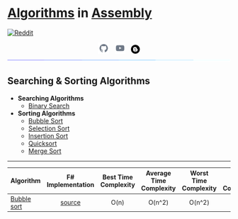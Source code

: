 # [Algorithms](https://en.wikipedia.org/wiki/Algorithm) in [Assembly](https://www.reddit.com/r/Assembly_language/)
[![Reddit](https://img.shields.io/badge/Reddit-FF4500?style=for-the-badge&logo=reddit&logoColor=white)](https://www.reddit.com/r/algorithms/) 

<p align="center">
    <a href="https://github.com/cybersecurity-dev/"><img height="25" src="https://github.com/cybersecurity-dev/cybersecurity-dev/blob/main/assets/github.svg" alt="GitHub"></a>
    &nbsp;
    <a href="https://www.youtube.com/@CyberThreatDefence"><img height="25" src="https://github.com/cybersecurity-dev/cybersecurity-dev/blob/main/assets/youtube.svg" alt="YouTube"></a>
    &nbsp;
    <a href="https://cyberthreatdefence.com/my_awesome_lists"><img height="20" src="https://github.com/cybersecurity-dev/cybersecurity-dev/blob/main/assets/blog.svg" alt="My Awesome Lists"></a>
    <img src="https://github.com/cybersecurity-dev/cybersecurity-dev/blob/main/assets/bar.gif">
</p>

## Searching & Sorting Algorithms

* **Searching Algorithms**
    * [Binary Search](https://en.wikipedia.org/wiki/Binary_search)
* **Sorting Algorithms**
    * [Bubble Sort](https://en.wikipedia.org/wiki/Bubble_sort)
    * [Selection Sort](https://en.wikipedia.org/wiki/Selection_sort)
    * [Insertion Sort](https://en.wikipedia.org/wiki/Insertion_sort)
    * [Quicksort](https://en.wikipedia.org/wiki/Quicksort)
    * [Merge Sort](https://en.wikipedia.org/wiki/Merge_sort)

---

| Algorithm | F# Implementation | Best Time Complexity | Average Time Complexity | Worst Time Complexity | Worst Space Complexity |
|----|:----:|:----:|:----:|:----:|:----:|
|[Bubble sort](https://en.wikipedia.org/wiki/Bubble_sort)|[source](#)| O(n) | O(n^2) | O(n^2) | O(1) |
